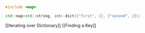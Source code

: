 ```cpp
#include <map>

std::map<std::string, int> dict{{"first", 1}, {"second", 2}};
```







[[Iterating over Dictionary]]
[[Finding a Key]]